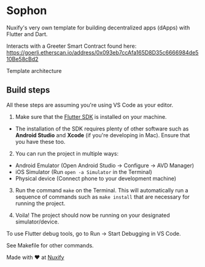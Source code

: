 # Sophon

Nuxify's very own template for building decentralized apps (dApps) with Flutter and Dart.

Interacts with a Greeter Smart Contract found here: https://goerli.etherscan.io/address/0x093eb7ccAfa165D8D35c6666984de510Be58cBd2

Template architecture 
## Build steps

All these steps are assuming you're using VS Code as your editor.

1. Make sure that the [Flutter SDK](https://flutter.dev/docs/get-started/install) is installed on your machine. 
- The installation of the SDK requires plenty of other software such as **Android Studio** and **Xcode** (if you're developing in Mac). Ensure that you have these too.

2. You can run the project in multiple ways:
- Android Emulator (Open Android Studio -> Configure -> AVD Manager)
- iOS Simulator (Run ```open -a Simulator``` in the Terminal)
- Physical device (Connect phone to your development machine)

3. Run the command ``make`` on the Terminal. This will automatically run a sequence of commands such as ```make install``` that are necessary for running the project.

4. Voila! The project should now be running on your designated simulator/device.

To use Flutter debug tools, go to Run -> Start Debugging in VS Code.

See Makefile for other commands.

Made with ❤️ at [Nuxify](https://nuxify.tech)
